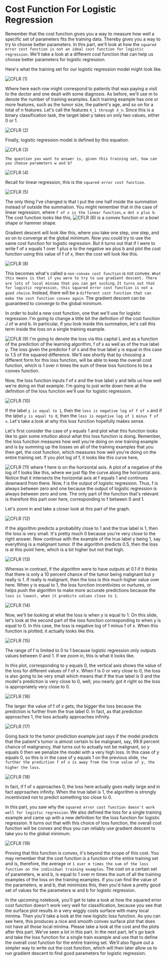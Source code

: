 # Cost Function For Logistic Regression

Remember that the cost function gives you a way to measure how well a specific set of parameters fits the training data. Thereby gives you a way to try to choose better parameters. In this part, we'll look at how the `squared error cost function is not an ideal cost function for logistic regression`. We'll take a look at a different cost function that can help us choose better parameters for logistic regression. 

Here's what the training set for our logistic regression model might look like. 

![CFLR (1)](./../../Assets/Supervised/CFLR/CFLR%20(1).png)

Where here each row might correspond to patients that was paying a visit to the doctor and one dealt with some diagnosis. As before, we'll use m to denote the number of training examples. Each training example has one or more features, such as the tumor size, the patient's age, and so on for a total of n features. Let's call the features `X_1 through X_n`. Since this is a binary classification task, the target label y takes on only two values, either 0 or 1. 

![CFLR (2)](./../../Assets/Supervised/CFLR/CFLR%20(2).png)

Finally, logistic regression model is defined by this equation. 

![CFLR (3)](./../../Assets/Supervised/CFLR/CFLR%20(3).png)

`The question you want to answer is, given this training set, how can you choose parameters w and b?`

![CFLR (4)](./../../Assets/Supervised/CFLR/CFLR%20(4).png)

Recall for linear regression, this is the `squared error cost function`. 

![CFLR (5)](./../../Assets/Supervised/CFLR/CFLR%20(5).png)

The only thing I've changed is that I put the one half inside the summation instead of outside the summation. You might remember that in the case of linear regression, where `f of x is the linear function`, `w dot x plus b`. The cost function looks like this, ![CFLR (6)](./../../Assets/Supervised/CFLR/CFLR%20(6).png)
is a convex function or a bowl shape or hammer shape.

Gradient descent will look like this, where you take one step, one step, and so on to converge at the global minimum. Now you could try to use the same cost function for logistic regression. But it turns out that if I were to write f of x equals 1 over 1 plus e to the negative wx plus b and plot the cost function using this value of f of x, then the cost will look like this. 

![CFLR (8)](./../../Assets/Supervised/CFLR/CFLR%20(8).png)

This becomes what's called a `non-convex cost function` is not convex. `What this means is that if you were to try to use gradient descent. There are lots of local minima that you can get sucking`. `It turns out that for logistic regression, this squared error cost function is not a good choice`. Instead, there will be a `different cost function that can make the cost function convex again`. The gradient descent can be guaranteed to converge to the global minimum.

In order to build a new cost function, one that we'll use for logistic regression. I'm going to change a little bit the definition of the cost function J of w and b. In particular, if you look inside this summation, let's call this term inside the loss on a single training example. 

![CFLR (9)](./../../Assets/Supervised/CFLR/CFLR%20(9).png)
I'm going to denote the loss via this capital L and as a function of the prediction of the learning algorithm, f of x as well as of the true label y. The loss given the predictor f of x and the true label y is equal in this case to 1.5 of the squared difference. We'll see shortly that by choosing a different form for this loss function, will be able to keep the overall cost function, which is 1 over n times the sum of these loss functions to be a convex function. 

Now, the loss function inputs f of x and the true label y and tells us how well we're doing on that example. I'm going to just write down here at the definition of the loss function we'll use for logistic regression. 

![CFLR (10)](./../../Assets/Supervised/CFLR/CFLR%20(10).png)

If the label `y is equal to 1`, then the `loss is negative log of f of x` and if the label `y is equal to 0`, then the `loss is negative log of 1 minus f of x`. Let's take a look at why this loss function hopefully makes sense. 

Let's first consider the case of y equals 1 and plot what this function looks like to gain some intuition about what this loss function is doing. Remember, the loss function measures how well you're doing on one training example and is by summing up the losses on all of the training examples that you then get, the cost function, which measures how well you're doing on the entire training set. If you plot log of f, it looks like this curve here,

![CFLR (11)](./../../Assets/Supervised/CFLR/CFLR%20(11).png)
where f here is on the horizontal axis. A plot of a negative of the log of f looks like this, where we just flip the curve along the horizontal axis. Notice that it intersects the horizontal axis at f equals 1 and continues downward from there. Now, f is the output of logistic regression. Thus, f is always between zero and one because the output of logistic regression is always between zero and one. The only part of the function that's relevant is therefore this part over here, corresponding to f between 0 and 1. 

Let's zoom in and take a closer look at this part of the graph. 

![CFLR (12)](./../../Assets/Supervised/CFLR/CFLR%20(12).png)

If the algorithm predicts a probability close to 1 and the true label is 1, then the loss is very small. It's pretty much 0 because you're very close to the right answer. Now continue with the example of the true label y being 1, say everything is a malignant tumor. If the algorithm predicts 0.5, then the loss is at this point here, which is a bit higher but not that high. 

![CFLR (13)](./../../Assets/Supervised/CFLR/CFLR%20(13).png)

Whereas in contrast, if the algorithm were to have outputs at 0.1 if it thinks that there is only a 10 percent chance of the tumor being malignant but y really is 1. If really is malignant, then the loss is this much higher value over here. When y is equal to 1, the loss function incentivizes or nurtures, or helps push the algorithm to make more accurate predictions because the `loss is lowest, when it predicts values close to 1`.

![CFLR (14)](./../../Assets/Supervised/CFLR/CFLR%20(14).png)

Now, we'll be looking at what the loss is when y is equal to 1. On this slide, let's look at the second part of the loss function corresponding to when y is equal to 0. In this case, the loss is negative log of 1 minus f of x. When this function is plotted, it actually looks like this. 

![CFLR (15)](./../../Assets/Supervised/CFLR/CFLR%20(15).png)

The range of f is limited to 0 to 1 because logistic regression only outputs values between 0 and 1. If we zoom in, this is what it looks like.

In this plot, corresponding to y equals 0, the vertical axis shows the value of the loss for different values of f of x. When f is 0 or very close to 0, the loss is also going to be very small which means that if the true label is 0 and the model's prediction is very close to 0, well, you nearly got it right so the loss is appropriately very close to 0. 

![CFLR (16)](./../../Assets/Supervised/CFLR/CFLR%20(16).png)

The larger the value of f of x gets, the bigger the loss because the prediction is further from the true label 0. In fact, as that prediction approaches 1, the loss actually approaches infinity.

![CFLR (17)](./../../Assets/Supervised/CFLR/CFLR%20(17).png)

Going back to the tumor prediction example just says if the model predicts that the patient's tumor is almost certain to be malignant, say, 99.9 percent chance of malignancy, that turns out to actually not be malignant, so y equals 0 then we penalize the model with a very high loss. In this case of y equals 0, so this is in the case of y equals 1 on the previous slide, `the further the prediction f of x is away from the true value of y, the higher the loss`.

![CFLR (18)](./../../Assets/Supervised/CFLR/CFLR%20(18).png)

In fact, if f of x approaches 0, the loss here actually goes really large and in fact approaches infinity. When the true label is 1, the algorithm is strongly incentivized not to predict something too close to 0. 

In this part, you saw why the `squared error cost function doesn't work well for logistic regression`. We also defined the loss for a single training example and came up with a new definition for the loss function for logistic regression. It turns out that with this choice of loss function, the overall cost function will be convex and thus you can reliably use gradient descent to take you to the global minimum. 

![CFLR (19)](./../../Assets/Supervised/CFLR/CFLR%20(19).png)

Proving that this function is convex, it's beyond the scope of this cost. You may remember that the cost function is a function of the entire training set and is, therefore, the average or `1 over m times the sum of the loss function on the individual training examples`. The cost on a certain set of parameters, w and b, is equal to 1 over m times the sum of all the training examples of the loss on the training examples. If you can find the value of the parameters, w and b, that minimizes this, then you'd have a pretty good set of values for the parameters w and b for logistic regression. 

In the upcoming notebook, you'll get to take a look at how the squared error cost function doesn't work very well for classification, because you see that the surface plot results in a very wiggly costs surface with many local minima. Then you'll take a look at the new logistic loss function. As you can see here, this produces a nice and smooth convex surface plot that does not have all those local minima. Please take a look at the cost and the plots after this part. We've seen a lot in this part. In the next part, let's go back and take the loss function for a single train example and use that to define the overall cost function for the entire training set. We'll also figure out a simpler way to write out the cost function, which will then later allow us to run gradient descent to find good parameters for logistic regression. 
<!-- 
![CFLR (7)](./../../Assets/Supervised/CFLR/CFLR%20(7).png) -->
